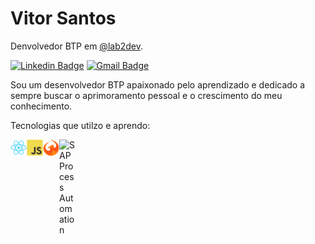# Vitor Santos

Denvolvedor BTP em [@lab2dev](https://lab2dev.com/).

[![Linkedin Badge](https://img.shields.io/badge/-Vitor%20Santos-blue?logo=linkedin&logoColor=white&link=https://www.linkedin.com/in/vitors-santos/)](https://www.linkedin.com/in/vitors-santos/) 
[![Gmail Badge](https://img.shields.io/badge/-vvsspp423@gmail.com-red?logo=gmail&logoColor=white&link=mailto:vvsspp423@gmail.com)](mailto:vvsspp423@gmail.com)

Sou um desenvolvedor BTP apaixonado pelo aprendizado e dedicado a sempre buscar o aprimoramento pessoal e o crescimento do meu conhecimento.

Tecnologias que utilzo e aprendo:

<img align="left" alt="React" width="26px" src="https://raw.githubusercontent.com/devicons/devicon/master/icons/react/react-original.svg" />
<img align="left" alt="JavaScript" width="26px" src="https://raw.githubusercontent.com/devicons/devicon/master/icons/javascript/javascript-original.svg" />
<img align="left" alt="SAP UI5" width="26px" src="https://raw.githubusercontent.com/SAP/ui5-webcomponents/main/packages/playground/assets/illustrations/compatibility-frameworks/UI5.svg" />
<img align="left" alt="SAP Process Automation" width="26px" src="https://blogs.sap.com/wp-content/uploads/2020/07/Bot-pic-blue.png" />
